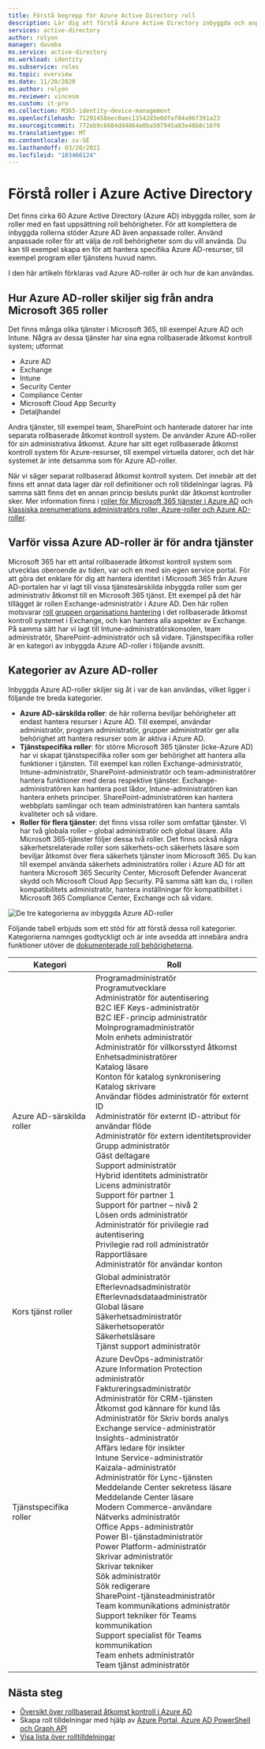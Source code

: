 ```yaml
---
title: Förstå begrepp för Azure Active Directory roll
description: Lär dig att förstå Azure Active Directory inbyggda och anpassade roller med resurs omfång i Azure Active Directory.
services: active-directory
author: rolyon
manager: daveba
ms.service: active-directory
ms.workload: identity
ms.subservice: roles
ms.topic: overview
ms.date: 11/20/2020
ms.author: rolyon
ms.reviewer: vincesm
ms.custom: it-pro
ms.collection: M365-identity-device-management
ms.openlocfilehash: 71291458eec0aec13542d3e0dfaf04a96f391a23
ms.sourcegitcommit: 772eb9c6684dd4864e0ba507945a83e48b8c16f0
ms.translationtype: MT
ms.contentlocale: sv-SE
ms.lasthandoff: 03/20/2021
ms.locfileid: "103466124"
---
```

# <a name="understand-roles-in-azure-active-directory"></a>Förstå roller i Azure Active Directory

Det finns cirka 60 Azure Active Directory (Azure AD) inbyggda roller, som är roller med en fast uppsättning roll behörigheter. För att komplettera de inbyggda rollerna stöder Azure AD även anpassade roller. Använd anpassade roller för att välja de roll behörigheter som du vill använda. Du kan till exempel skapa en för att hantera specifika Azure AD-resurser, till exempel program eller tjänstens huvud namn.

I den här artikeln förklaras vad Azure AD-roller är och hur de kan användas.

## <a name="how-azure-ad-roles-are-different-from-other-microsoft-365-roles"></a>Hur Azure AD-roller skiljer sig från andra Microsoft 365 roller

Det finns många olika tjänster i Microsoft 365, till exempel Azure AD och Intune. Några av dessa tjänster har sina egna rollbaserade åtkomst kontroll system; utformat

- Azure AD
- Exchange
- Intune
- Security Center
- Compliance Center
- Microsoft Cloud App Security
- Detaljhandel

Andra tjänster, till exempel team, SharePoint och hanterade datorer har inte separata rollbaserade åtkomst kontroll system. De använder Azure AD-roller för sin administrativa åtkomst. Azure har sitt eget rollbaserade åtkomst kontroll system för Azure-resurser, till exempel virtuella datorer, och det här systemet är inte detsamma som för Azure AD-roller.

När vi säger separat rollbaserad åtkomst kontroll system. Det innebär att det finns ett annat data lager där roll definitioner och roll tilldelningar lagras. På samma sätt finns det en annan princip besluts punkt där åtkomst kontroller sker. Mer information finns i [roller för Microsoft 365 tjänster i Azure AD](m365-workload-docs.md) och [klassiska prenumerations administratörs roller, Azure-roller och Azure AD-roller](../../role-based-access-control/rbac-and-directory-admin-roles.md).

## <a name="why-some-azure-ad-roles-are-for-other-services"></a>Varför vissa Azure AD-roller är för andra tjänster

Microsoft 365 har ett antal rollbaserade åtkomst kontroll system som utvecklas oberoende av tiden, var och en med sin egen service portal. För att göra det enklare för dig att hantera identitet i Microsoft 365 från Azure AD-portalen har vi lagt till vissa tjänstesärskilda inbyggda roller som ger administrativ åtkomst till en Microsoft 365 tjänst. Ett exempel på det här tillägget är rollen Exchange-administratör i Azure AD. Den här rollen motsvarar [roll gruppen organisations hantering](/exchange/organization-management-exchange-2013-help) i det rollbaserade åtkomst kontroll systemet i Exchange, och kan hantera alla aspekter av Exchange. På samma sätt har vi lagt till Intune-administratörskonsolen, team administratör, SharePoint-administratör och så vidare. Tjänstspecifika roller är en kategori av inbyggda Azure AD-roller i följande avsnitt.

## <a name="categories-of-azure-ad-roles"></a>Kategorier av Azure AD-roller

Inbyggda Azure AD-roller skiljer sig åt i var de kan användas, vilket ligger i följande tre breda kategorier.

- **Azure AD-särskilda roller**: de här rollerna beviljar behörigheter att endast hantera resurser i Azure AD. Till exempel, användar administratör, program administratör, grupper administratör ger alla behörighet att hantera resurser som är aktiva i Azure AD.
- **Tjänstspecifika roller**: för större Microsoft 365 tjänster (icke-Azure AD) har vi skapat tjänstspecifika roller som ger behörighet att hantera alla funktioner i tjänsten.  Till exempel kan rollen Exchange-administratör, Intune-administratör, SharePoint-administratör och team-administratörer hantera funktioner med deras respektive tjänster. Exchange-administratören kan hantera post lådor, Intune-administratören kan hantera enhets principer. SharePoint-administratören kan hantera webbplats samlingar och team administratören kan hantera samtals kvaliteter och så vidare.
- **Roller för flera tjänster**: det finns vissa roller som omfattar tjänster. Vi har två globala roller – global administratör och global läsare. Alla Microsoft 365-tjänster följer dessa två roller. Det finns också några säkerhetsrelaterade roller som säkerhets-och säkerhets läsare som beviljar åtkomst över flera säkerhets tjänster inom Microsoft 365. Du kan till exempel använda säkerhets administratörs roller i Azure AD för att hantera Microsoft 365 Security Center, Microsoft Defender Avancerat skydd och Microsoft Cloud App Security. På samma sätt kan du, i rollen kompatibilitets administratör, hantera inställningar för kompatibilitet i Microsoft 365 Compliance Center, Exchange och så vidare.

![De tre kategorierna av inbyggda Azure AD-roller](./media/concept-understand-roles/role-overlap-diagram.png)

Följande tabell erbjuds som ett stöd för att förstå dessa roll kategorier. Kategorierna namnges godtyckligt och är inte avsedda att innebära andra funktioner utöver de [dokumenterade roll behörigheterna](permissions-reference.md).

Kategori | Roll
---- | ----
Azure AD-särskilda roller | Programadministratör<br>Programutvecklare<br>Administratör för autentisering<br>B2C IEF Keys-administratör<br>B2C IEF-princip administratör<br>Molnprogramadministratör<br>Moln enhets administratör<br>Administratör för villkorsstyrd åtkomst<br>Enhetsadministratörer<br>Katalog läsare<br>Konton för katalog synkronisering<br>Katalog skrivare<br>Användar flödes administratör för externt ID<br>Administratör för externt ID-attribut för användar flöde<br>Administratör för extern identitetsprovider<br>Grupp administratör<br>Gäst deltagare<br>Support administratör<br>Hybrid identitets administratör<br>Licens administratör<br>Support för partner 1<br>Support för partner – nivå 2<br>Lösen ords administratör<br>Administratör för privilegie rad autentisering<br>Privilegie rad roll administratör<br>Rapportläsare<br>Administratör för användar konton
Kors tjänst roller | Global administratör<br>Efterlevnadsadministratör<br>Efterlevnadsdataadministratör<br>Global läsare<br>Säkerhetsadministratör<br>Säkerhetsoperatör<br>Säkerhetsläsare<br>Tjänst support administratör
Tjänstspecifika roller | Azure DevOps-administratör<br>Azure Information Protection administratör<br>Faktureringsadministratör<br>Administratör för CRM-tjänsten<br>Åtkomst god kännare för kund lås<br>Administratör för Skriv bords analys<br>Exchange service-administratör<br>Insights-administratör<br>Affärs ledare för insikter<br>Intune Service-administratör<br>Kaizala-administratör<br>Administratör för Lync-tjänsten<br>Meddelande Center sekretess läsare<br>Meddelande Center läsare<br>Modern Commerce-användare<br>Nätverks administratör<br>Office Apps-administratör<br>Power BI-tjänstadministratör<br>Power Platform-administratör<br>Skrivar administratör<br>Skrivar tekniker<br>Sök administratör<br>Sök redigerare<br>SharePoint-tjänsteadministratör<br>Team kommunikations administratör<br>Support tekniker för Teams kommunikation<br>Support specialist för Teams kommunikation<br>Team enhets administratör<br>Team tjänst administratör

## <a name="next-steps"></a>Nästa steg

- [Översikt över rollbaserad åtkomst kontroll i Azure AD](custom-overview.md)
- Skapa roll tilldelningar med hjälp av [Azure Portal, Azure AD PowerShell och Graph API](custom-create.md)
- [Visa lista över rolltilldelningar](view-assignments.md)
